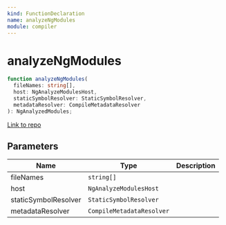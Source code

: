```yaml
---
kind: FunctionDeclaration
name: analyzeNgModules
module: compiler
---
```


# analyzeNgModules

```ts
function analyzeNgModules(
  fileNames: string[],
  host: NgAnalyzeModulesHost,
  staticSymbolResolver: StaticSymbolResolver,
  metadataResolver: CompileMetadataResolver
): NgAnalyzedModules;
```

[Link to repo](https://github.com/timdeschryver/angular/blob/master/packages/compiler/src/aot/compiler.ts#L819-L825)

## Parameters

| Name                 | Type                      | Description |
| -------------------- | ------------------------- | ----------- |
| fileNames            | `string[]`                |             |
| host                 | `NgAnalyzeModulesHost`    |             |
| staticSymbolResolver | `StaticSymbolResolver`    |             |
| metadataResolver     | `CompileMetadataResolver` |             |
